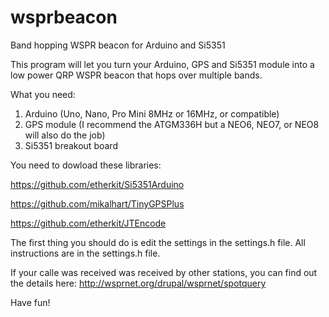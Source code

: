 # wsprbeacon
Band hopping WSPR beacon for Arduino and Si5351

This program will let you turn your Arduino, GPS and Si5351 module into a low power QRP WSPR beacon that hops over multiple bands.

What you need:
1. Arduino (Uno, Nano, Pro Mini 8MHz or 16MHz, or compatible)
2. GPS module (I recommend the ATGM336H but a NEO6, NEO7, or NEO8 will also do the job)
3. Si5351 breakout board

You need to dowload these libraries:

https://github.com/etherkit/Si5351Arduino

https://github.com/mikalhart/TinyGPSPlus

https://github.com/etherkit/JTEncode

The first thing you should do is edit the settings in the settings.h file.
All instructions are in the settings.h file.

If your calle was received was received by other stations, you can find out the details here: http://wsprnet.org/drupal/wsprnet/spotquery

Have fun!
